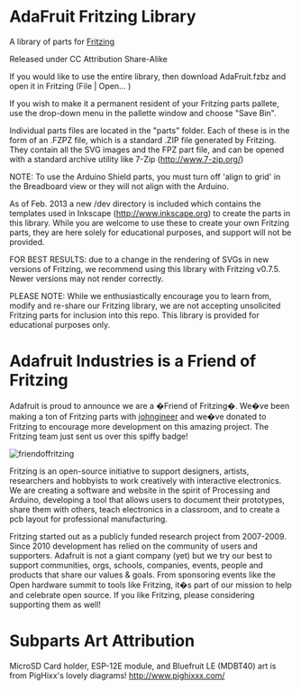 AdaFruit Fritzing Library
==========================

A library of parts for [Fritzing](http://fritzing.org/)

Released under CC Attribution Share-Alike

If you would like to use the entire library, then download AdaFruit.fzbz and
open it in Fritzing (File | Open... )

If you wish to make it a permanent resident of your Fritzing parts pallete, use
the drop-down menu in the pallette window and choose "Save Bin".

Individual parts files are located in the "parts" folder. Each of these is in 
the form of an .FZPZ file, which is a standard .ZIP file generated by Fritzing.
They contain all the SVG images and the FPZ part file, and can be opened with a 
standard archive utility like 7-Zip (http://www.7-zip.org/)

NOTE: To use the Arduino Shield parts, you must turn off 'align to grid' in the
Breadboard view or they will not align with the Arduino.

As of Feb. 2013 a new /dev directory is included which contains the templates 
used in Inkscape (http://www.inkscape.org) to create the parts in this library.
While you are welcome to use these to create your own Fritzing parts, they are 
here solely for educational purposes, and support will not be provided. 

FOR BEST RESULTS: due to a change in the rendering of SVGs in new versions of 
Fritzing, we recommend using this library with Fritzing v0.7.5. Newer versions
may not render correctly.

PLEASE NOTE: While we enthusiastically encourage you to learn from, modify and 
re-share our Fritzing library, we are not accepting unsolicited Fritzing parts 
for inclusion into this repo. This library is provided for educational purposes
only.


Adafruit Industries is a Friend of Fritzing
============================================

Adafruit is proud to announce we are a �Friend of Fritzing�. We�ve been making
 a ton of Fritzing parts with [johngineer](http://www.johngineer.com) and we�ve donated to Fritzing to 
encourage more development on this amazing project. The Fritzing team just 
sent us over this spiffy badge!

![friendoffritzing](http://www.adafruit.com/adablog/wp-content/uploads/2012/09/friend_of_fritzing-badge-pixelopt.jpg)

Fritzing is an open-source initiative to support designers, artists, 
researchers and hobbyists to work creatively with interactive electronics. 
We are creating a software and website in the spirit of Processing and 
Arduino, developing a tool that allows users to document their prototypes, 
share them with others, teach electronics in a classroom, and to create a 
pcb layout for professional manufacturing. 

Fritzing started out as a publicly funded research project from 2007-2009. 
Since 2010 development has relied on the community of users and supporters. 
Adafruit is not a giant company (yet) but we try our best to support 
communities, orgs, schools, companies, events, people and products that share 
our values & goals. From sponsoring events like the Open hardware summit to 
tools like Fritzing, it�s part of our mission to help and celebrate open 
source. If you like Fritzing, please considering supporting them as well!

Subparts Art Attribution
============================================
MicroSD Card holder, ESP-12E module, and Bluefruit LE (MDBT40) art is from PigHixx's lovely diagrams!
http://www.pighixxx.com/

